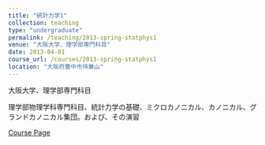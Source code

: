 ```yaml
---
title: "統計力学1"
collection: teaching
type: "undergraduate"
permalink: /teaching/2013-spring-statphys1
venue: "大阪大学、理学部専門科目"
date: 2013-04-01
course_url: /courses/2013-spring-statphys1
location: "大阪府豊中市待兼山"
---
```


大阪大学、理学部専門科目

理学部物理学科専門科目、統計力学の基礎、ミクロカノニカル、カノニカル、グランドカノニカル集団。および、その演習


<a href='https://stsykw.github.io/courses/2013-spring-statphys1'>Course Page</a>
